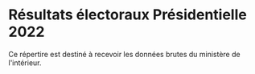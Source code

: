 # Résultats électoraux Présidentielle 2022

Ce répertire est destiné à recevoir les données brutes du ministère de l'intérieur.